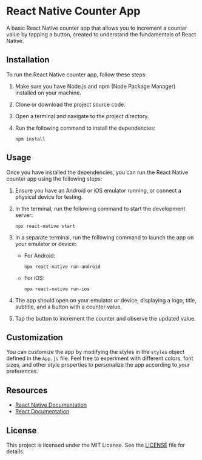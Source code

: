 # React Native Counter App

A basic React Native counter app that allows you to increment a counter value by tapping a button, created to understand the fundamentals of React Native.

## Installation

To run the React Native counter app, follow these steps:

1. Make sure you have Node.js and npm (Node Package Manager) installed on your machine.
2. Clone or download the project source code.
3. Open a terminal and navigate to the project directory.
4. Run the following command to install the dependencies:

   ```
   npm install
   ```

## Usage

Once you have installed the dependencies, you can run the React Native counter app using the following steps:

1. Ensure you have an Android or iOS emulator running, or connect a physical device for testing.
2. In the terminal, run the following command to start the development server:

   ```
   npx react-native start
   ```

3. In a separate terminal, run the following command to launch the app on your emulator or device:

   - For Android:

     ```
     npx react-native run-android
     ```

   - For iOS:

     ```
     npx react-native run-ios
     ```

4. The app should open on your emulator or device, displaying a logo, title, subtitle, and a button with a counter value.
5. Tap the button to increment the counter and observe the updated value.

## Customization

You can customize the app by modifying the styles in the `styles` object defined in the `App.js` file. Feel free to experiment with different colors, font sizes, and other style properties to personalize the app according to your preferences.

## Resources

- [React Native Documentation](https://reactnative.dev/docs/getting-started)
- [React Documentation](https://reactjs.org/docs/getting-started.html)

## License

This project is licensed under the MIT License. See the [LICENSE](LICENSE) file for details.
